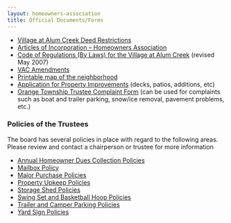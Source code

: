 ```yaml
---
layout: homeowners-association
title: Official Documents/Forms
---
```


  * [Village at Alum Creek Deed Restrictions][44]
  * [Articles of Incorporation – Homeowners Association][54]
  * [Code of Regulations (By Laws) for the Village at Alum Creek][55] (revised May 2007)
  * [VAC Amendments][68]
  * [Printable map of the neighborhood][56]
  * [Application for Property Improvements][57] (decks, patios, additions, etc)
  * [Orange Township Trustee Complaint Form][58] (can be used for complaints such as boat and trailer parking, snow/ice removal, pavement problems, etc.)

### Policies of the Trustees

The board has several policies in place with regard to the following areas.
Please review and contact a chairperson or trustee for more information

  * [Annual Homeowner Dues Collection Policies][59]
  * [Mailbox Policy][61]
  * [Major Purchase Policies][62]
  * [Property Upkeep Policies][63]
  * [Storage Shed Policies][64]
  * [Swing Set and Basketball Hoop Policies][65]
  * [Trailer and Camper Parking Policies][66]
  * [Yard Sign Policies][67]

   [44]: /villageatalumcreek.org/uploads/warranty_deed_of_restrictions.pdf
   [54]: /villageatalumcreek.org/uploads/articles_of_incorporation.pdf
   [55]: /villageatalumcreek.org/uploads/VAC%20HOA%20BY-Laws%2005302007%20filed%20copy.pdf
   [56]: /villageatalumcreek.org/uploads/Map%20of%20subdivision%20mc13.pdf
   [57]: /villageatalumcreek.org/uploads/AppExternalImprovement.pdf
   [58]: /villageatalumcreek.org/uploads/OrangeTownshipTrusteeComplaintForm.pdf
   [59]: /villageatalumcreek.org/uploads/DuesCollectionPolicy.pdf
   [61]: /villageatalumcreek.org/uploads/VAC%20HOA%20Mailbox%20Policy%2020090424%20V2.pdf
   [62]: /villageatalumcreek.org/uploads/VAC%20HOA%20Trustee%20Purchase%20Policy%2020070601%20v5.doc
   [63]: /villageatalumcreek.org/uploads/PropertyUpkeepCommunicationPolicy.pdf
   [64]: /villageatalumcreek.org/uploads/ShedPolicy.pdf
   [65]: /villageatalumcreek.org/uploads/SwingSetBasketballPolicy.pdf
   [66]: /villageatalumcreek.org/uploads/TrailerandCamperParkingCommunicationPolicy.pdf
   [67]: /villageatalumcreek.org/uploads/VAC%20HOA%20Sign%20Policy%2020070601%20v3.doc
   [68]: /villageatalumcreek.org/uploads/VAC%20amendments.pdf
